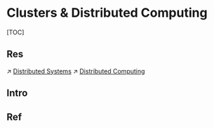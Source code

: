# Clusters & Distributed Computing

[TOC]



## Res
↗ [Distributed Systems](../../../../../../../System%20Architecture%20Design/🌌%20Distributed%20Systems/Distributed%20Systems.md)
↗ [Distributed Computing](../../../../../../../System%20Architecture%20Design/🌌%20Distributed%20Systems/Distributed%20Computing/Distributed%20Computing.md)



## Intro


## Ref

